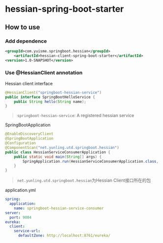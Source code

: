 # hessian-spring-boot-starter
##  How to use
### Add dependence

```xml
<groupId>com.yuisme.springboot.hessian</groupId>
	<artifactId>hessian-client-spring-boot-starter</artifactId>
<version>1.0-SNAPSHOT</version>
```

### Use @HessianClient annotation
Hessian client interface

```java
@HessianClient("springboot-hessian-service")
public interface SpringBootHelloService {
    public String hello(String name);
}
```
>`springboot-hessian-service`: A registered hessian service

SpringBootApplication

```java
@EnableDiscoveryClient
@SpringBootApplication
@Configuration
@ComponentScan("net.yunling.utd.springboot.hessian")
public class HessianServiceConsumerApplication {
    public static void main(String[] args) {
        SpringApplication.run(HessianServiceConsumerApplication.class, args);
    }
}
```
>`net.yunling.utd.springboot.hessian`为Hessian Client接口所在的包

application.yml

```yml
spring:
  application:
    name: springboot-hessian-service-consumer
server:
  port: 9004
eureka:
  client:
    service-url:
      defaultZone: http://localhost:8761/eureka/
```
